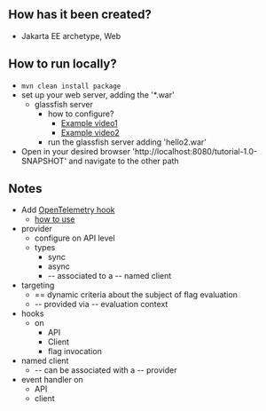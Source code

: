 ## How has it been created?
* Jakarta EE archetype, Web

## How to run locally?
* `mvn clean install package`
* set up your web server, adding the '*.war'
  * glassfish server
    * how to configure?
      * [Example video1](https://www.youtube.com/watch?v=AJxBg90HM4s)
      * [Example video2](https://www.youtube.com/watch?v=Z0fB4Mkmi3A)
    * run the glassfish server adding 'hello2.war'
* Open in your desired browser 'http://localhost:8080/tutorial-1.0-SNAPSHOT' and navigate to the other path

## Notes
* Add [OpenTelemetry hook](https://github.com/open-feature/java-sdk-contrib/tree/main/hooks/open-telemetry)
  * [how to use](https://github.com/open-feature/java-sdk-contrib/tree/main/hooks/open-telemetry)
* provider
  * configure on API level
  * types
    * sync
    * async
    * -- associated to a -- named client
* targeting
  * == dynamic criteria about the subject of flag evaluation
  * -- provided via -- evaluation context
* hooks
  * on
    * API
    * Client
    * flag invocation
* named client
  * -- can be associated with a -- provider
* event handler on
  * API
  * client